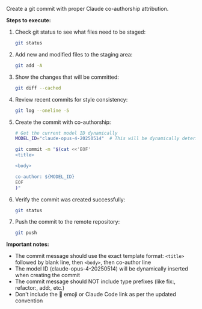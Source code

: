 Create a git commit with proper Claude co-authorship attribution.

**Steps to execute:**

1. Check git status to see what files need to be staged:
   ```bash
   git status
   ```

2. Add new and modified files to the staging area:
   ```bash
   git add -A
   ```

3. Show the changes that will be committed:
   ```bash
   git diff --cached
   ```

4. Review recent commits for style consistency:
   ```bash
   git log --oneline -5
   ```

5. Create the commit with co-authorship:
   ```bash
   # Get the current model ID dynamically
   MODEL_ID="claude-opus-4-20250514"  # This will be dynamically determined by Claude

   git commit -m "$(cat <<'EOF'
   <title>

   <body>

   co-author: ${MODEL_ID}
   EOF
   )"
   ```

6. Verify the commit was created successfully:
   ```bash
   git status
   ```

7. Push the commit to the remote repository:
   ```bash
   git push
   ```

**Important notes:**
- The commit message should use the exact template format: `<title>` followed by blank line, then `<body>`, then co-author line
- The model ID (claude-opus-4-20250514) will be dynamically inserted when creating the commit
- The commit message should NOT include type prefixes (like fix:, refactor:, add:, etc.)
- Don't include the 🤖 emoji or Claude Code link as per the updated convention
